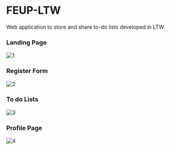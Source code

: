 # FEUP-LTW
Web application to store and share to-do lists developed in LTW.

### Landing Page
![1](https://user-images.githubusercontent.com/22330550/35038912-314820d0-fb74-11e7-886a-3745fd19d7c9.png)

### Register Form
![2](https://user-images.githubusercontent.com/22330550/35038931-3c440bc0-fb74-11e7-91b3-f0f0c445d108.png)

### To do Lists
![3](https://user-images.githubusercontent.com/22330550/35038932-3f02b622-fb74-11e7-837e-a06dcc974a73.png)

### Profile Page
![4](https://user-images.githubusercontent.com/22330550/35038933-3f1e90ea-fb74-11e7-978d-53825cd94375.png)
